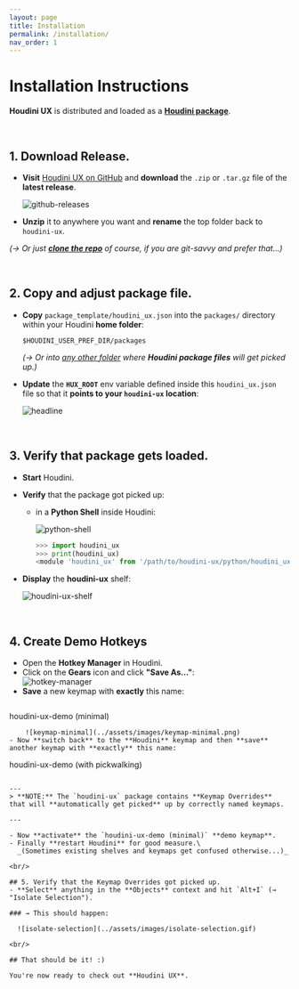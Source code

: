 ```yaml
---
layout: page
title: Installation
permalink: /installation/
nav_order: 1
---
```

<link rel="stylesheet" href="../assets/css/style.css">

# Installation Instructions

**Houdini UX** is distributed and loaded as a [**Houdini package**](https://www.sidefx.com/docs/houdini/ref/plugins.html).

<br/>

## 1. Download Release.
- **Visit** [Houdini UX on GitHub](https://github.com/martin-chatterjee/houdini-ux) and **download** the `.zip` or `.tar.gz` file of the **latest release**.

   ![github-releases](../assets/images/github-releases.png)

- **Unzip** it to anywhere you want and **rename** the top folder back to `houdini-ux`.

_(→ Or just [**clone the repo**](https://github.com/martin-chatterjee/houdini-ux) of course, if you are git-savvy and prefer that...)_

<br/>

## 2. Copy and adjust package file.

- **Copy** ``package_template/houdini_ux.json`` into the `packages/` directory within your Houdini **home folder**: 

    ```
    $HOUDINI_USER_PREF_DIR/packages
    ```

   _(→ Or into [any other folder](https://www.sidefx.com/docs/houdini/ref/plugins.html#using_packages) where **Houdini package files** will get picked up.)_
   
- **Update** the **`HUX_ROOT`** env variable defined inside this ``houdini_ux.json`` file so that it **points to your `houdini-ux` location**:

   ![headline](../assets/images/package-json.png)

<br/>

## 3. Verify that package gets loaded.
- **Start** Houdini.
- **Verify** that the package got picked up:
   - in a **Python Shell** inside Houdini:

     ![python-shell](../assets/images/python-shell.png)
     ```python
     >>> import houdini_ux
     >>> print(houdini_ux)
     <module 'houdini_ux' from '/path/to/houdini-ux/python/houdini_ux.py'>
     ```
- **Display** the **houdini-ux** shelf:

     ![houdini-ux-shelf](../assets/images/houdini-ux-shelf.png)

<br/>

## 4. Create Demo Hotkeys
- Open the **Hotkey Manager** in Houdini.
- Click on the **Gears** icon and click **"Save As..."**:\
    ![hotkey-manager](../assets/images/hotkey-manager.png)
- **Save** a new keymap with **exactly** this name: 
   ```
houdini-ux-demo (minimal)
```
    ![keymap-minimal](../assets/images/keymap-minimal.png)
- Now **switch back** to the **Houdini** keymap and then **save** another keymap with **exactly** this name:
   ```
houdini-ux-demo (with pickwalking)
```

---
> **NOTE:** The `houdini-ux` package contains **Keymap Overrides** that will **automatically get picked** up by correctly named keymaps.

---

- Now **activate** the `houdini-ux-demo (minimal)` **demo keymap**.
- Finally **restart Houdini** for good measure.\
  _(Sometimes existing shelves and keymaps get confused otherwise...)_

<br/>

## 5. Verify that the Keymap Overrides got picked up.
- **Select** anything in the **Objects** context and hit `Alt+I` (→ "Isolate Selection").

### → This should happen:

  ![isolate-selection](../assets/images/isolate-selection.gif)

<br/>

## That should be it! :) 

You're now ready to check out **Houdini UX**.
